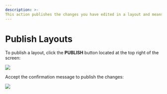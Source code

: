 ```yaml
---
description: >-
This action publishes the changes you have edited in a layout and means that app users can see them.
---
```


# Publish Layouts

To publish a layout, click the **PUBLISH** button located at the top right of the screen:

![](https://lh5.googleusercontent.com/ObmbO1nO2AuBe_ntCqDvdXNHXy3sPxW_rRm2C9nxDvRty_NdPTBc987XtZwVjS5mlAPupSS_tx1_Ehq7uU5h6Hd-B3Qu2r3bCvJuRZSYaCXKHQ-lUa_ZLgHXxc5MWJt8QPfMP9Mk)

Accept the confirmation message to publish the changes:

![](https://lh5.googleusercontent.com/-se3-efRIz2FWYfzRU8I8utiBfkT9BmO65CIL3Cau9zIr0CIP8HE350hAu06uCnMZSg7XddutX-iu6sjvRZfFcl8mWW9wjuZPecM6GbAkc2ZBYH8-Dogw-3CQ0dp9YfeU6EETdbs)

